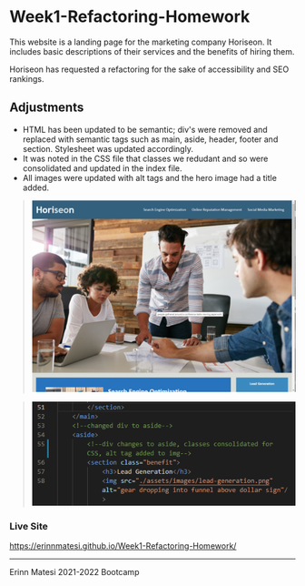 # Week1-Refactoring-Homework
This website is a landing page for the marketing company Horiseon. It includes basic descriptions of their services and the benefits of hiring them.

Horiseon has requested a refactoring for the sake of accessibility and SEO rankings.

## Adjustments
* HTML has been updated to be semantic; div's were removed and replaced with semantic tags such as main, aside, header, footer and section. Stylesheet was updated accordingly.
* It was noted in the CSS file that classes we redudant and so were consolidated and updated in the index file.
* All images were updated with alt tags and the hero image had a title added.

> ![hero image with title showing on cursor hover](Screenshot.png)

> ![HTML code showing updates to div tags and class consolidation](Code-Screenshot.png)

### Live Site
https://erinnmatesi.github.io/Week1-Refactoring-Homework/

---
Erinn Matesi 2021-2022 Bootcamp